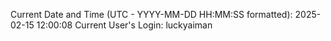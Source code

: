 Current Date and Time (UTC - YYYY-MM-DD HH:MM:SS formatted): 2025-02-15 12:00:08
Current User's Login: luckyaiman
